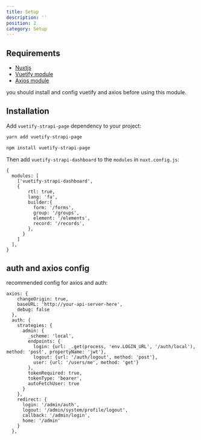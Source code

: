 ```yaml
---
title: Setup
description: ''
position: 2
category: Setup
---
```


## Requirements

- [Nuxtjs](https://vnuxtjs.org)
- [Vuetify module](https://vuetify.nuxtjs.org) 
- [Axios module](https://axios.nuxtjs.org)

<alert>
you should install and config vuetify and axios before using this module.
</alert>

##  Installation

Add `vuetify-strapi-page` dependency to your project:

<code-group>
  <code-block label="Yarn" active>

  ```bash
  yarn add vuetify-strapi-page
  ```

  </code-block>
  <code-block label="NPM">

  ```bash
  npm install vuetify-strapi-page
  ```

  </code-block>
</code-group>

Then add `vuetify-strapi-dashboard` to the `modules` in `nuxt.config.js`:

```js[nuxt.config.js]
{
  modules: [
    ['vuetify-strapi-dashboard',
	{
        rtl: true,
        lang: 'fa',
        builder:{
          form: '/forms',
          group: '/groups',
          element: '/elements',
          record: '/records',
        },
      }
    ]
  ],
}
```

## auth and axios config
recommended config for axios and auth:
```js[nuxt.config.js]
axios: {
    changeOrigin: true,
    baseURL: 'http://your-api-server-here',
    debug: false
  },
  auth: {
    strategies: {
      admin: {
        _scheme: 'local',
        endpoints: {
          login: {url: _.get(process, 'env.LOGIN_URL', '/auth/local'), method: 'post', propertyName: 'jwt'},
          logout: {url: '/auth/logout', method: 'post'},
          user: {url: '/users/me', method: 'get'}
        },
        tokenRequired: true,
        tokenType: 'bearer',
        autoFetchUser: true
      }
    },
    redirect: {
      login: '/admin/auth',
      logout: '/admin/system/profile/logout',
      callback: '/admin/login',
      home: '/admin'
    }
  },
```
